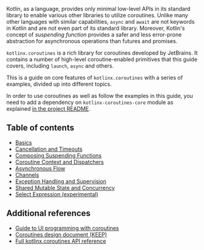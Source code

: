 
Kotlin, as a language, provides only minimal low-level APIs in its standard library to enable various other 
libraries to utilize coroutines. Unlike many other languages with similar capabilities, `async` and `await`
are not keywords in Kotlin and are not even part of its standard library. Moreover, Kotlin's concept
of _suspending function_ provides a safer and less error-prone abstraction for asynchronous 
operations than futures and promises.  

`kotlinx.coroutines` is a rich library for coroutines developed by JetBrains. It contains a number of high-level 
coroutine-enabled primitives that this guide covers, including `launch`, `async` and others. 

This is a guide on core features of `kotlinx.coroutines` with a series of examples, divided up into different topics.

In order to use coroutines as well as follow the examples in this guide, you need to add a dependency on `kotlinx-coroutines-core` module as explained 
[in the project README](../README.md#using-in-your-projects).

## Table of contents

* [Basics](basics.md)
* [Cancellation and Timeouts](cancellation-and-timeouts.md)
* [Composing Suspending Functions](composing-suspending-functions.md)
* [Coroutine Context and Dispatchers](coroutine-context-and-dispatchers.md)
* [Asynchronous Flow](flow.md)
* [Channels](channels.md)
* [Exception Handling and Supervision](exception-handling.md)
* [Shared Mutable State and Concurrency](shared-mutable-state-and-concurrency.md)
* [Select Expression (experimental)](select-expression.md)

## Additional references

* [Guide to UI programming with coroutines](../ui/coroutines-guide-ui.md)
* [Coroutines design document (KEEP)](https://github.com/Kotlin/kotlin-coroutines/blob/master/kotlin-coroutines-informal.md)
* [Full kotlinx.coroutines API reference](https://kotlin.github.io/kotlinx.coroutines)
